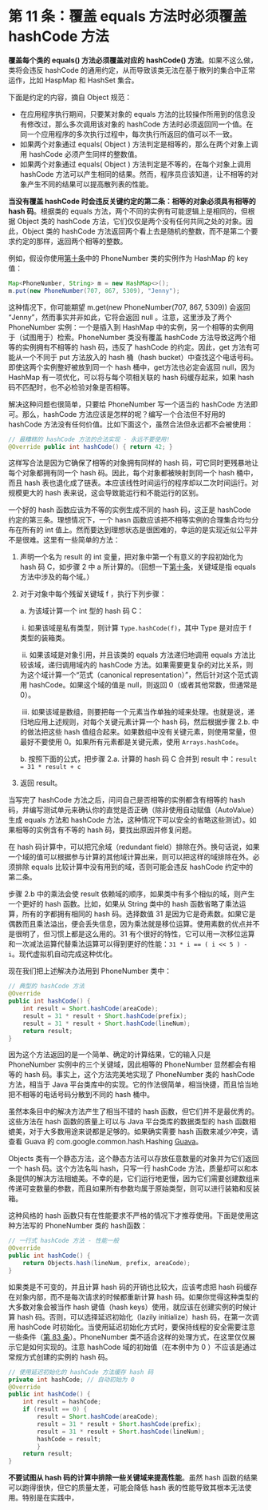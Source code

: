# 第 11 条：覆盖 equals 方法时必须覆盖 hashCode 方法

**覆盖每个类的 equals() 方法必须覆盖对应的 hashCode() 方法**。如果不这么做，类将会违反 hashCode 的通用约定，从而导致该类无法在基于散列的集合中正常运作，比如 HaspMap 和 HashSet 集合。

下面是约定的内容，摘自 Object 规范：

- 在应用程序执行期间，只要某对象的 equals 方法的比较操作所用到的信息没有修改过，那么多次调用该对象的 hashCode 方法时必须返回同一个值。在同一个应用程序的多次执行过程中，每次执行所返回的值可以不一致。
- 如果两个对象通过 equals( Object ) 方法判定是相等的，那么在两个对象上调用 hashCode 必须产生同样的整数值。
- 如果两个对象通过 equals( Object ) 方法判定是不等的，在每个对象上调用 hashCode 方法可以产生相同的结果。然而，程序员应该知道，让不相等的对象产生不同的结果可以提高散列表的性能。

**当没有覆盖 hashCode 时会违反关键约定的第二条：相等的对象必须具有相等的 hash 码**。根据类的 equals 方法，两个不同的实例有可能逻辑上是相同的，但根据 Object 类的 hashCode 方法，它们仅仅是两个没有任何共同之处的对象。因此，Object 类的 hashCode 方法返回两个看上去是随机的整数，而不是第二个要求约定的那样，返回两个相等的整数。

例如，假设你使用[第十条][Item10]中的 PhoneNumber 类的实例作为 HashMap 的 key 值：

```java
Map<PhoneNumber, String> m = new HashMap<>();
m.put(new PhoneNumber(707, 867, 5309), "Jenny");
```

这种情况下，你可能期望 m.get(new PhoneNumber(707, 867, 5309)) 会返回 “Jenny”，然而事实并非如此，它将会返回 null 。注意，这里涉及了两个 PhoneNumber 实例：一个是插入到 HashMap 中的实例，另一个相等的实例用于（试图用于）检索。PhoneNumber 类没有覆盖 hashCode 方法导致这两个相等的实例拥有不相等的 hash 码，违反了 hashCode 的约定。因此，get 方法有可能从一个不同于 put 方法放入的 hash 桶（hash bucket）中查找这个电话号码。即使这两个实例整好被放到同一个 hash 桶中，get方法也必定会返回 null，因为 HashMap 有一项优化，可以将与每个项相关联的 hash 码缓存起来，如果 hash 码不匹配时，也不必检验对象是否相等。

解决这种问题也很简单，只要给 PhoneNumber 写一个适当的 hashCode 方法即可。那么，hashCode 方法应该是怎样的呢？编写一个合法但不好用的 hashCode 方法没有任何价值。比如下面这个，虽然合法但永远都不会被使用：

```java
// 最糟糕的 hashCode 方法的合法实现 - 永远不要使用!
@Override public int hashCode() { return 42; }
```

这样写合法是因为它确保了相等的对象拥有同样的 hash 码，可它同时更残暴地让每个对象都拥有同一个 hash 码。因此，每个对象都被映射到同一个 hash 桶中，而且 hash 表也退化成了链表。本应该线性时间运行的程序却以二次时间运行。对规模更大的 hash 表来说，这会导致能运行和不能运行的区别。

一个好的 hash 函数应该为不等的实例生成不同的 hash 码，这正是 hashCode 约定的第三条。理想情况下，一个 hasn 函数应该把不相等实例的合理集合均匀分布在所有的 int 值上。然而要达到理想状态是很困难的，幸运的是实现近似公平并不是很难。这里有一些简单的方法：

1. 声明一个名为 result 的 int 变量，把对象中第一个有意义的字段初始化为 hash 码 C，如步骤 2 中 a 所计算的。（回想一下[第十条][Item10]，关键域是指 equals 方法中涉及的每个域。）

2. 对于对象中每个残留关键域 f ，执行下列步骤：

   a. 为该域计算一个 int 型的 hash 码 C：

   ​	i. 如果该域是私有类型，则计算 `Type.hashCode(f)`，其中 Type 是对应于 f 类型的装箱类。

   ​	ii. 如果该域是对象引用，并且该类的 equals 方法递归地调用 equals 方法比较该域，递归调用域内的 hashCode 方法。如果需要更复杂的对比关系，则为这个域计算一个“范式（canonical representation）”，然后针对这个范式调用 hashCode。如果这个域的值是 null，则返回 0（或者其他常数，但通常是 0）。

   ​	iii. 如果该域是数组，则要把每一个元素当作单独的域来处理。也就是说，递归地应用上述规则，对每个关键元素计算一个 hash 码，然后根据步骤 2.b. 中的做法把这些 hash 值组合起来。如果数组中没有关键元素，则使用常量，但最好不要使用 0。如果所有元素都是关键元素，使用 `Arrays.hashCode`。

   b. 按照下面的公式，把步骤 2.a. 计算的 hash 码 C 合并到 result 中：`result = 31 * result + c`

3. 返回 result。

当写完了 hashCode 方法之后，问问自己是否相等的实例都含有相等的 hash 码，并编写测试单元来确认你的直觉是否正确（除非使用自动赋值（AutoValue）生成 equals 方法和 hashCode 方法，这种情况下可以安全的省略这些测试）。如果相等的实例含有不等的 hash 码，要找出原因并修复问题。

在 hash 码计算中，可以把冗余域（redundant field）排除在外。换句话说，如果一个域的值可以根据参与计算的其他域计算出来，则可以把这样的域排除在外。必须排除 equals 比较计算中没有用到的域，否则可能会违反 hashCode 约定中的第二条。

步骤 2.b 中的乘法会使 result 依赖域的顺序，如果类中有多个相似的域，则产生一个更好的 hash 函数。比如，如果从 String 类中的 hash 函数省略了乘法运算，所有的字都拥有相同的 hash 码。选择数值 31 是因为它是奇素数。如果它是偶数而且乘法溢出，便会丢失信息，因为乘法就是移位运算。使用素数的优点并不是很明了，但习惯上都是这么用的。31 有个很好的特性，它可以用一次移位运算和一次减法运算代替乘法运算可以得到更好的性能：`31 * i == ( i << 5 ) - i`。现代虚拟机自动完成这种优化。

现在我们把上述解决办法用到 PhoneNumber 类中：

```java
// 典型的 hashCode 方法
@Override 
public int hashCode() {
	int result = Short.hashCode(areaCode);
	result = 31 * result + Short.hashCode(prefix);
	result = 31 * result + Short.hashCode(lineNum);
    return result;
}
```

因为这个方法返回的是一个简单、确定的计算结果，它的输入只是 PhoneNumber 实例中的三个关键域，因此相等的 PhoneNumber 显然都会有相等的 hash 码。事实上，这个方法完美地实现了 PhoneNumber 类的 hashCode 方法，相当于 Java 平台类库中的实现。它的作法很简单，相当快捷，而且恰当地把不相等的电话号码分散到不同的 hash 桶中。

虽然本条目中的解决方法产生了相当不错的 hash 函数，但它们并不是最优秀的。这些方法在 hash 函数的质量上可以与 Java 平台类库的数据类型的 hash 函数相媲美，对于大多数用途来说都是足够的。如果确实需要 hash 函数来减少冲突，请查看 Guava 的 com.google.common.hash.Hashing [Guava][Guava]。

Objects 类有一个静态方法，这个静态方法可以存放任意数量的对象并为它们返回一个 hash 码。这个方法名叫 hash，只写一行 hashCode 方法，质量却可以和本条提供的解决方法相媲美。不幸的是，它们运行地更慢，因为它们需要创建数组来传递可变数量的参数，而且如果所有参数均属于原始类型，则可以进行装箱和反装箱。

这种风格的 hash 函数只有在性能要求不严格的情况下才推荐使用。下面是使用这种方法写的 PhoneNumber 类的 hash函数：

```java
// 一行式 hashCode 方法 - 性能一般
@Override 
public int hashCode() {
	return Objects.hash(lineNum, prefix, areaCode);
}
```

如果类是不可变的，并且计算 hash 码的开销也比较大，应该考虑把 hash 码缓存在对象内部，而不是每次请求的时候都重新计算 hash 码。如果你觉得这种类型的大多数对象会被当作 hash 键值（hash keys）使用，就应该在创建实例的时候计算 hash 码。否则，可以选择延迟初始化（lazily initialize）hash 码，在第一次调用 hashCode 时初始化。当使用延迟初始化方式时，要保持线程的安全需要注意一些条件（[第 83 条][Item83]）。PhoneNumber 类不适合这样的处理方式，在这里仅仅展示它是如何实现的。注意 hashCode 域的初始值（在本例中为 0 ）不应该是通过常规方式创建的实例的 hash 码。

```java
// 使用延迟初始化的 hashCode 方法缓存 hash 码
private int hashCode; // 自动初始为 0 
@Override 
public int hashCode() {
	int result = hashCode;
	if (result == 0) {
		result = Short.hashCode(areaCode);
		result = 31 * result + Short.hashCode(prefix);
		result = 31 * result + Short.hashCode(lineNum);
		hashCode = result;
		}
    return result;
}
```

**不要试图从 hash 码的计算中排除一些关键域来提高性能**。虽然 hash 函数的结果可以跑得很快，但它的质量太差，可能会降低 hash 表的性能导致其根本无法使用。特别是在实践中，

[Item10]: url	"在未来填入第 10 条的 url，否则无法进行跳转"
[Item83]: url	"在未来填入第 83 条的 url，否则无法进行跳转"
[Guava]: https://github.com/google/guava	"Guava. 2017. Google Inc."

